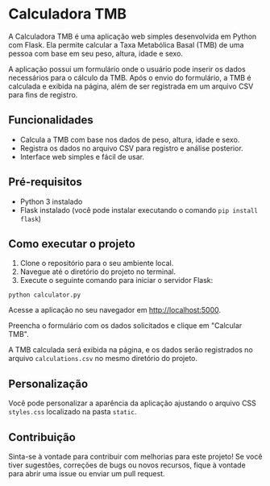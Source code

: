 <!DOCTYPE html>
<html>
<head>
</head>
<body>
  <h1>Calculadora TMB</h1>

  <p>A Calculadora TMB é uma aplicação web simples desenvolvida em Python com Flask. Ela permite calcular a Taxa Metabólica Basal (TMB) de uma pessoa com base em seu peso, altura, idade e sexo.</p>

  <p>A aplicação possui um formulário onde o usuário pode inserir os dados necessários para o cálculo da TMB. Após o envio do formulário, a TMB é calculada e exibida na página, além de ser registrada em um arquivo CSV para fins de registro.</p>

  <h2>Funcionalidades</h2>
  <ul>
    <li>Calcula a TMB com base nos dados de peso, altura, idade e sexo.</li>
    <li>Registra os dados no arquivo CSV para registro e análise posterior.</li>
    <li>Interface web simples e fácil de usar.</li>
  </ul>

  <h2>Pré-requisitos</h2>
  <ul>
    <li>Python 3 instalado</li>
    <li>Flask instalado (você pode instalar executando o comando <code>pip install flask</code>)</li>
  </ul>

  <h2>Como executar o projeto</h2>
  <ol>
    <li>Clone o repositório para o seu ambiente local.</li>
    <li>Navegue até o diretório do projeto no terminal.</li>
    <li>Execute o seguinte comando para iniciar o servidor Flask:</li>
  </ol>
  <pre><code>python calculator.py</code></pre>
  <p>Acesse a aplicação no seu navegador em <a href="http://localhost:5000">http://localhost:5000</a>.</p>
  <p>Preencha o formulário com os dados solicitados e clique em "Calcular TMB".</p>
  <p>A TMB calculada será exibida na página, e os dados serão registrados no arquivo <code>calculations.csv</code> no mesmo diretório do projeto.</p>

  <h2>Personalização</h2>
  <p>Você pode personalizar a aparência da aplicação ajustando o arquivo CSS <code>styles.css</code> localizado na pasta <code>static</code>.</p>

  <h2>Contribuição</h2>
  <p>Sinta-se à vontade para contribuir com melhorias para este projeto! Se você tiver sugestões, correções de bugs ou novos recursos, fique à vontade para abrir uma issue ou enviar um pull request.</p>
</body>
</html>

